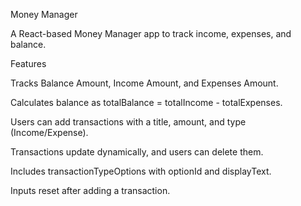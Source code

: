 Money Manager

A React-based Money Manager app to track income, expenses, and balance.

Features

Tracks Balance Amount, Income Amount, and Expenses Amount.

Calculates balance as totalBalance = totalIncome - totalExpenses.

Users can add transactions with a title, amount, and type (Income/Expense).

Transactions update dynamically, and users can delete them.

Includes transactionTypeOptions with optionId and displayText.

Inputs reset after adding a transaction.
